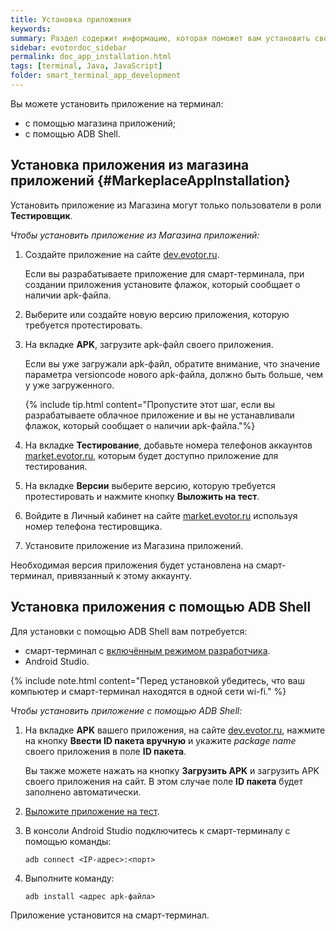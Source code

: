 ```yaml
---
title: Установка приложения
keywords:
summary: Раздел содержит информацию, которая поможет вам установить своё приложение на смарт-терминал как с помощью Магазина приложений так и с помощью ADB Shell.
sidebar: evotordoc_sidebar
permalink: doc_app_installation.html
tags: [terminal, Java, JavaScript]
folder: smart_terminal_app_development
---
```


Вы можете установить приложение на терминал:

* с помощью магазина приложений;
* с помощью ADB Shell.

## Установка приложения из магазина приложений {#MarkeplaceAppInstallation}

Установить приложение из Магазина могут только пользователи в роли **Тестировщик**.

*Чтобы установить приложение из Магазина приложений:*

1. Создайте приложение на сайте [dev.evotor.ru](https://dev.evotor.ru).

   Если вы разрабатываете приложение для смарт-терминала, при создании приложения установите флажок, который сообщает о наличии apk-файла.

2. Выберите или создайте новую версию приложения, которую требуется протестировать.

3. На вкладке **APK**, загрузите apk-файл своего приложения.

   Если вы уже загружали apk-файл, обратите внимание, что значение параметра versioncode нового apk-файла, должно быть больше, чем у уже загруженного.

   {% include tip.html content="Пропустите этот шаг, если вы разрабатываете облачное приложение и вы не устанавливали флажок, который сообщает о наличии apk-файла."%}

4. На вкладке **Тестирование**, добавьте номера телефонов аккаунтов [market.evotor.ru](https://market.evotor.ru), которым будет доступно приложение для тестирования.

5. На вкладке **Версии** выберите версию, которую требуется протестировать и нажмите кнопку **Выложить на тест**.

6. Войдите в Личный кабинет на сайте [market.evotor.ru](https://market.evotor.ru) используя номер телефона тестировщика.

7. Установите приложение из Магазина приложений.

Необходимая версия приложения будет установлена на смарт-терминал, привязанный к этому аккаунту.


## Установка приложения с помощью ADB Shell

Для установки с помощью ADB Shell вам потребуется:

* смарт-терминал с [включённым режимом разработчика](./doc_app_developer_mode.html).
* Android Studio.

{% include note.html content="Перед установкой убедитесь, что ваш компьютер и смарт-терминал находятся в одной сети wi-fi." %}

*Чтобы установить приложение с помощью ADB Shell:*

1. На вкладке **APK** вашего приложения, на сайте [dev.evotor.ru](https://dev.evotor.ru), нажмите на кнопку **Ввести ID пакета вручную** и укажите *package name* своего приложения в поле **ID пакета**.

   Вы также можете нажать на кнопку **Загрузить APK** и загрузить APK своего приложения на сайт. В этом случае поле **ID пакета** будет заполнено автоматически.

2. [Выложите приложение на тест](./doc_app_testing.html).

3. В консоли Android Studio подключитесь к смарт-терминалу с помощью команды:

   `adb connect <IP-адрес>:<порт>`

4. Выполните команду:

   `adb install <адрес apk-файла>`

Приложение установится на смарт-терминал.
